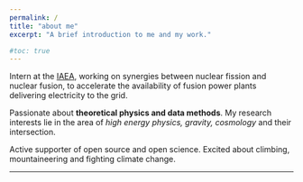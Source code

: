 ```yaml
---
permalink: /
title: "about me"
excerpt: "A brief introduction to me and my work."

#toc: true
---
```


Intern at the [IAEA](https://www.iaea.org/), working on synergies between nuclear fission and nuclear fusion, to accelerate the availability of fusion power plants delivering electricity to the grid.

Passionate about **theoretical physics and data methods**. My research interests lie in the area of *high energy physics, gravity, cosmology* and their intersection.

Active supporter of open source and open science.
Excited about climbing, mountaineering and fighting climate change.

---
